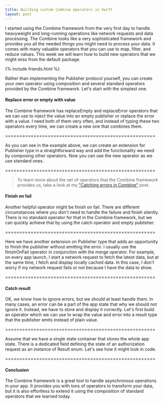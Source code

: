 ```yaml
---
title: Building custom Combine operators in Swift
layout: post
---
```


I started using the Combine framework from the very first day to handle heavyweight and long-running operations like network requests and data processing. The Combine looks like a very sophisticated framework and provides you all the needed things you might need to process your data. It comes with many valuable operators that you can use to map, filter, and reduce values. This week we will learn how to build new operators that we might miss from the default package.

{% include friends.html %}

Rather than implementing the Publisher protocol yourself, you can create your own operator using composition and several standard operators provided by the Combine framework. Let's start with the simplest one.

#### Replace error or empty with value
The Combine framework has replaceEmpty and replaceError operators that we can use to inject the value into an empty publisher or replace the error with a value. I need both of them very often, and instead of typing these two operators every time, we can create a new one that combines them.

=====================================================

As you can see in the example above, we can create an extension for Publisher type in a straightforward way and add the functionality we need by composing other operators. Now you can use the new operator as we use standard ones.

=====================================================

> To learn more about the set of operators that the Combine framework provides us, take a look at my ["Catching errors in Combine"](/2020/04/22/catching-errors-in-combine/) post.

#### Finish on fail
Another helpful operator might be finish on fail. There are different circumstances where you don't need to handle the failure and finish silently. There is no standard operator for that in the Combine framework, but we can quickly achieve that by using the catch operator and empty publisher.

=====================================================

Here we have another extension on Publisher type that adds an opportunity to finish the publisher without emitting the error. I usually use the finishOnFail operator in conjunction with the merge operator. For example, on every app launch, I start a network request to fetch the latest data, but at the same time, I fetch and display locally cached data. In this case, I don't worry if my network request fails or not because I have the data to show.

=====================================================

#### Catch result
OK, we know how to ignore errors, but we should at least handle them. In many cases, an error can be a part of the app state that why we should not ignore it. Instead, we have to store and display it correctly. Let's first build an operator which we can use to wrap the value and error into a result type that the publisher emits instead of plain value.

=====================================================

Assume that we have a single state container that stores the whole app state. There is a dedicated field defining the state of an authorization request as an instance of Result enum. Let's see how it might look in code.

=====================================================

#### Conclusion
The Combine framework is a great tool to handle asynchronous operations in your app. It provides you with tons of operators to transform your data, but it is also effortless to extend it using the composition of standard operators that we learned today.
